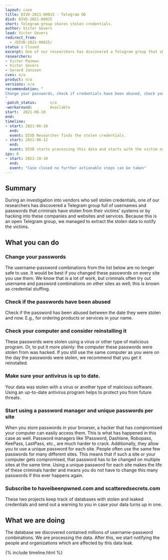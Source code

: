 ```yaml
---
layout: case
title: DIVD-2021-00015 - Telegram OD
divd: DIVD-2021-00015
short: Telegram group shares stolen credentials.
author: Victor Gevers
lead: Victor Gevers
redirect_from:
  - /DIVD-2021-00015/
status : Closed
excerpt: One of our researchers has discovered a Telegram group that shares millions of usernames and passwords that criminals have stolen from their victims.
researchers:
- Victor Pasman
- Victor Gevers
- Gerard Janssen
cves: n/a
product: n/a
versions: n/a
recommendation: "
Change your passwords, check if credentials have been abused, check your computer and consider reinstalling it, make sure your antivirus is up to date...
"
-patch_status:	 	n/a
-workaround:		Available
start:  2021-06-10
end:
timeline:
- start: 2021-06-10
  end:
  event: DIVD Researcher finds the stolen credentials.
- start: 2021-06-12
  end:
  event: DIVD starts processing this data and starts with the victim notification process.
ips: 0
- start: 2022-10-10
  end:
  event: "Case closed no further actionable steps can be taken"
---
```

## Summary

During an investigation into vendors who sell stolen credentials, one of our researchers has discovered a Telegram group full of usernames and passwords that criminals have stolen from their victims' systems or by hacking into these companies and websites and services. Because this is an open Telegram group, we managed to extract the stolen data to notify the victims.

## What you can do

### Change your passwords
The username-password combinations from the list below are no longer safe to use. It would be best if you changed these passwords on every site you use them. We know that is a lot of work, but criminals often try out username and password combinations on other sites as well; this is known as credential stuffing.

### Check if the passwords have been abused
Check if the password has been abused between the date they were stolen and now. E.g., for ordering products or services in your name.

### Check your computer and consider reinstalling it
These passwords were stolen using a virus or other type of malicious program. Or, to put it more plainly: the computer these passwords were stolen from was hacked. If you still use the same computer as you were on the day the passwords were stolen, we recommend that you get it reinstalled.

### Make sure your antivirus is up to date.
Your data was stolen with a virus or another type of malicious software. Using an up-to-date antivirus program helps to protect you from future threats.

### Start using a password manager and unique passwords per site
When you store passwords in your browser, a hacker that has compromised your computer can easily access them. This is what has happened in this case as well. Password managers like 1Password, Dashlane, Robopass, KeePass, LastPass, etc.,  are much harder to crack.
Additionally, they allow you to use a unique password for each site. People often use the same few passwords for many different sites. This means that if such a site or your computer gets compromised, that password has to be changed on multiple sites at the same time. Using a unique password for each site makes the life of these criminals harder and means you do not have to change this many passwords if this ever happens again.

### Subscribe to haveibeenpwned.com and scatteredsecrets.com
These two projects keep track of databases with stolen and leaked credentials and send out a warning to you in case your data turns up in one.

## What we are doing

The database we discovered contained millions of username-password combinations. We are processing the data. After this, we start notifying the people and organizations which are affected by this data leak.


{% include timeline.html %}
